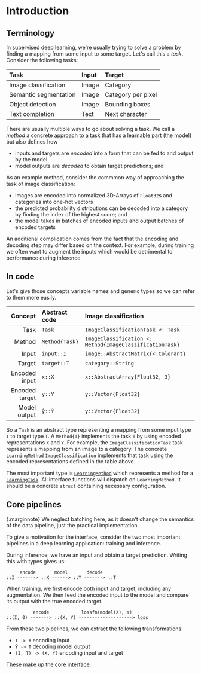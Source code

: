 # Introduction

## Terminology

In supervised deep learning, we're usually trying to solve a problem by finding a mapping from some input to some target. Let's call this a *task*. Consider the following tasks:

| Task                  | Input | Target             |
| :-------------------- | :---- | :----------------- |
| Image classification  | Image | Category           |
| Semantic segmentation | Image | Category per pixel |
| Object detection      | Image | Bounding boxes     |
| Text completion       | Text  | Next character     |

There are usually multiple ways to go about solving a task. We call a *method* a concrete approach to a task that has a learnable part (the model) but also defines how

- inputs and targets are *encoded* into a form that can be fed to and output by the model
- model outputs are *decoded* to obtain target predictions; and

As an example method, consider the commmon way of approaching the task of image classification:

- images are encoded into normalized 3D-Arrays of `Float32`s and categories into one-hot vectors
- the predicted probability distributions can be decoded into a category by finding the index of the highest score; and
- the model takes in batches of encoded inputs and output batches of encoded targets

An additional complication comes from the fact that the encoding and decoding step may differ based on the context. For example, during training we often want to augment the inputs which would be detrimental to performance during inference.

## In code

Let's give those concepts variable names and generic types so we can refer to them more easily.


|        Concept | Abstract code  | Image classification                                     |
| -------------: | :------------- | :------------------------------------------------------- |
|           Task | `Task`         | `ImageClassificationTask <: Task`                        |
|         Method | `Method{Task}` | `ImageClassification <: Method{ImageClassificationTask}` |
|          Input | `input::I`     | `image::AbstractMatrix{<:Colorant}`                      |
|         Target | `target::T`    | `category::String`                                       |
|  Encoded input | `x::X`         | `x::AbstractArray{Float32, 3}`                           |
| Encoded target | `y::Y`         | `y::Vector{Float32}`                                     |
|   Model output | `ŷ::Ŷ`         | `y::Vector{Float32}`                                     |

So a `Task` is an abstract type representing a mapping from some input type `I` to target type `T`. A `Method{T}` implements the task `T` by using encoded representations `X` and `Y`. For example, the `ImageClassificationTask` task represents a mapping from an image to a category. The concrete [`LearningMethod`](#) `ImageClassification` implements that task using the encoded representations defined in the table above.

The most important type is [`LearningMethod`](#) which represents a method for a [`LearningTask`](#). All interface functions will dispatch on `LearningMethod`. It should be a concrete `struct` containing necessary configuration. 

## Core pipelines

{.marginnote}
We neglect batching here, as it doesn't change the semantics of the data pipeline, just the practical implementation.

To give a motivation for the interface, consider the two most important pipelines in a deep learning application: training and inference.

During inference, we have an input and obtain a target prediction. Writing this with types gives us:

```text
     encode       model       decode
::I -------> ::X ------> ::Ŷ -------> ::T
```

When training, we first encode both input and target, including any augmentation. We then feed the encoded input to the model and compare its output with the true encoded target.

```text
          encode            lossfn(model(X), Y)
::(I, 0) -------> ::(X, Y) --------------------> loss
```

From those two pipelines, we can extract the following transformations:

- `I -> X` encoding input
- `Ŷ -> T` decoding model output
- `(I, T) -> (X, Y)` encoding input and target

These make up the [core interface](interfaces/core.md).